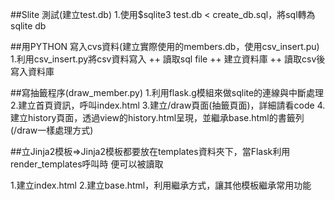 ##Slite 測試(建立test.db)
1.使用$sqlite3 test.db < create_db.sql，將sql轉為sqlite db
    
    

##用PYTHON 寫入cvs資料(建立實際使用的members.db，使用csv_insert.pu)
1.利用csv_insert.py將csv資料寫入
 ++ 讀取sql file
 ++ 建立資料庫
 ++ 讀取csv後寫入資料庫   
 

##寫抽籤程序(draw_member.py)
1.利用flask.g模組來做sqlite的連線與中斷處理
2.建立首頁資訊，呼叫index.html
3.建立/draw頁面(抽籤頁面)，詳細請看code
4.建立history頁面，透過view的history.html呈現，並繼承base.html的書籤列(/draw一樣處理方式)    



##立Jinja2模板=>Jinja2模板都要放在templates資料夾下，當Flask利用render_templates呼叫時
 便可以被讀取

1.建立index.html
2.建立base.html，利用繼承方式，讓其他模板繼承常用功能
